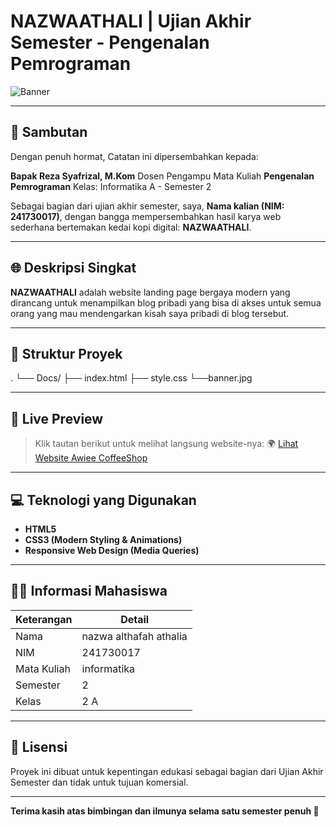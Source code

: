 # NAZWAATHALI | Ujian Akhir Semester - Pengenalan Pemrograman

![Banner](banner.png)

---

## 🙏 Sambutan

Dengan penuh hormat, Catatan ini dipersembahkan kepada:

**Bapak Reza Syafrizal, M.Kom**
Dosen Pengampu Mata Kuliah **Pengenalan Pemrograman**
Kelas: Informatika A - Semester 2

Sebagai bagian dari ujian akhir semester, saya, **Nama kalian (NIM: 241730017)**, dengan bangga mempersembahkan hasil karya web sederhana bertemakan kedai kopi digital: **NAZWAATHALI**.

---

## 🌐 Deskripsi Singkat

**NAZWAATHALI** adalah website landing page bergaya modern yang dirancang untuk menampilkan blog pribadi yang bisa di akses untuk semua orang yang mau mendengarkan kisah saya pribadi di blog tersebut.

---

## 📁 Struktur Proyek
.
└── Docs/
    ├── index.html
    ├── style.css
    └──banner.jpg

---

## 🔗 Live Preview

> Klik tautan berikut untuk melihat langsung website-nya:
🌍 [Lihat Website Awiee CoffeeShop](https://nazwaathali.github.io/tugas-uas/)

---

## 💻 Teknologi yang Digunakan

- **HTML5**
- **CSS3 (Modern Styling & Animations)**
- **Responsive Web Design (Media Queries)**

---

## 🧑‍🎓 Informasi Mahasiswa

| Keterangan  |         Detail         |
|-------------|------------------------|
| Nama        | nazwa althafah athalia |
| NIM         | 241730017              |
| Mata Kuliah | informatika            |
| Semester    | 2                      |
| Kelas       | 2 A                    |

---

## 📜 Lisensi

Proyek ini dibuat untuk kepentingan edukasi sebagai bagian dari Ujian Akhir Semester dan tidak untuk tujuan komersial.

---

**Terima kasih atas bimbingan dan ilmunya selama satu semester penuh 🙏**
